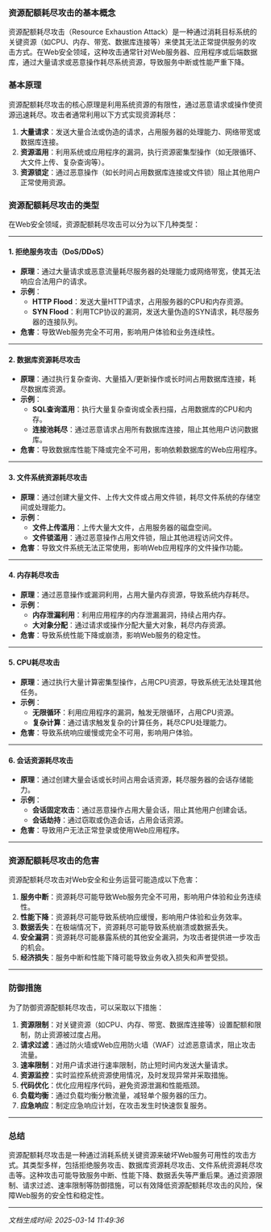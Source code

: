 ### 资源配额耗尽攻击的基本概念

资源配额耗尽攻击（Resource Exhaustion Attack）是一种通过消耗目标系统的关键资源（如CPU、内存、带宽、数据库连接等）来使其无法正常提供服务的攻击方式。在Web安全领域，这种攻击通常针对Web服务器、应用程序或后端数据库，通过大量请求或恶意操作耗尽系统资源，导致服务中断或性能严重下降。

### 基本原理

资源配额耗尽攻击的核心原理是利用系统资源的有限性，通过恶意请求或操作使资源迅速耗尽。攻击者通常利用以下方式实现资源耗尽：

1. **大量请求**：发送大量合法或伪造的请求，占用服务器的处理能力、网络带宽或数据库连接。
2. **资源滥用**：利用系统或应用程序的漏洞，执行资源密集型操作（如无限循环、大文件上传、复杂查询等）。
3. **资源锁定**：通过恶意操作（如长时间占用数据库连接或文件锁）阻止其他用户正常使用资源。

### 资源配额耗尽攻击的类型

在Web安全领域，资源配额耗尽攻击可以分为以下几种类型：

---

#### 1. **拒绝服务攻击（DoS/DDoS）**
   - **原理**：通过大量请求或恶意流量耗尽服务器的处理能力或网络带宽，使其无法响应合法用户的请求。
   - **示例**：
     - **HTTP Flood**：发送大量HTTP请求，占用服务器的CPU和内存资源。
     - **SYN Flood**：利用TCP协议的漏洞，发送大量伪造的SYN请求，耗尽服务器的连接队列。
   - **危害**：导致Web服务完全不可用，影响用户体验和业务连续性。

---

#### 2. **数据库资源耗尽攻击**
   - **原理**：通过执行复杂查询、大量插入/更新操作或长时间占用数据库连接，耗尽数据库资源。
   - **示例**：
     - **SQL查询滥用**：执行大量复杂查询或全表扫描，占用数据库的CPU和内存。
     - **连接池耗尽**：通过恶意请求占用所有数据库连接，阻止其他用户访问数据库。
   - **危害**：导致数据库性能下降或完全不可用，影响依赖数据库的Web应用程序。

---

#### 3. **文件系统资源耗尽攻击**
   - **原理**：通过创建大量文件、上传大文件或占用文件锁，耗尽文件系统的存储空间或处理能力。
   - **示例**：
     - **文件上传滥用**：上传大量大文件，占用服务器的磁盘空间。
     - **文件锁滥用**：通过恶意操作占用文件锁，阻止其他进程访问文件。
   - **危害**：导致文件系统无法正常使用，影响Web应用程序的文件操作功能。

---

#### 4. **内存耗尽攻击**
   - **原理**：通过恶意操作或漏洞利用，占用大量内存资源，导致系统内存耗尽。
   - **示例**：
     - **内存泄漏利用**：利用应用程序的内存泄漏漏洞，持续占用内存。
     - **大对象分配**：通过请求或操作分配大量大对象，耗尽内存资源。
   - **危害**：导致系统性能下降或崩溃，影响Web服务的稳定性。

---

#### 5. **CPU耗尽攻击**
   - **原理**：通过执行大量计算密集型操作，占用CPU资源，导致系统无法处理其他任务。
   - **示例**：
     - **无限循环**：利用应用程序的漏洞，触发无限循环，占用CPU资源。
     - **复杂计算**：通过请求触发复杂的计算任务，耗尽CPU处理能力。
   - **危害**：导致系统响应缓慢或完全不可用，影响用户体验。

---

#### 6. **会话资源耗尽攻击**
   - **原理**：通过创建大量会话或长时间占用会话资源，耗尽服务器的会话存储能力。
   - **示例**：
     - **会话固定攻击**：通过恶意操作占用大量会话，阻止其他用户创建会话。
     - **会话劫持**：通过窃取或伪造会话，占用会话资源。
   - **危害**：导致用户无法正常登录或使用Web应用程序。

---

### 资源配额耗尽攻击的危害

资源配额耗尽攻击对Web安全和业务运营可能造成以下危害：

1. **服务中断**：资源耗尽可能导致Web服务完全不可用，影响用户体验和业务连续性。
2. **性能下降**：资源耗尽可能导致系统响应缓慢，影响用户体验和业务效率。
3. **数据丢失**：在极端情况下，资源耗尽可能导致系统崩溃或数据丢失。
4. **安全漏洞**：资源耗尽可能暴露系统的其他安全漏洞，为攻击者提供进一步攻击的机会。
5. **经济损失**：服务中断和性能下降可能导致业务收入损失和声誉受损。

---

### 防御措施

为了防御资源配额耗尽攻击，可以采取以下措施：

1. **资源限制**：对关键资源（如CPU、内存、带宽、数据库连接等）设置配额和限制，防止资源被过度占用。
2. **请求过滤**：通过防火墙或Web应用防火墙（WAF）过滤恶意请求，阻止攻击流量。
3. **速率限制**：对用户请求进行速率限制，防止短时间内发送大量请求。
4. **资源监控**：实时监控系统资源使用情况，及时发现异常并采取措施。
5. **代码优化**：优化应用程序代码，避免资源泄漏和性能瓶颈。
6. **负载均衡**：通过负载均衡分散流量，减轻单个服务器的压力。
7. **应急响应**：制定应急响应计划，在攻击发生时快速恢复服务。

---

### 总结

资源配额耗尽攻击是一种通过消耗系统关键资源来破坏Web服务可用性的攻击方式。其类型多样，包括拒绝服务攻击、数据库资源耗尽攻击、文件系统资源耗尽攻击等。这种攻击可能导致服务中断、性能下降、数据丢失等严重后果。通过资源限制、请求过滤、速率限制等防御措施，可以有效降低资源配额耗尽攻击的风险，保障Web服务的安全性和稳定性。

---

*文档生成时间: 2025-03-14 11:49:36*



